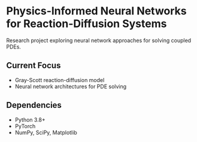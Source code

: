 # Physics-Informed Neural Networks for Reaction-Diffusion Systems

Research project exploring neural network approaches for solving coupled PDEs.

## Current Focus
- Gray-Scott reaction-diffusion model
- Neural network architectures for PDE solving

## Dependencies
- Python 3.8+
- PyTorch
- NumPy, SciPy, Matplotlib

